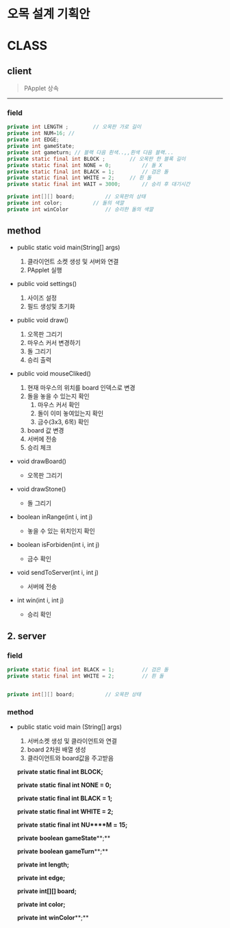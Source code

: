 # 오목 설계 기획안 



# CLASS



## client

> PApplet 상속

---

### field

```java
private int LENGTH ;		// 오목판 가로 길이 
private int NUM=16; //
private int EDGE;
private int gameState;
private int gameturn; // 블랙 다음 흰색..,,흰색 다음 블랙...
private static final int BLOCK ;		// 오목판 한 블록 길이
private static final int NONE = 0;			// 돌 X 
private static final int BLACK = 1;			// 검은 돌 
private static final int WHITE = 2;		// 흰 돌
private static final int WAIT = 3000;		// 승리 후 대기시간

private int[][] board;			// 오목판의 상태 
private int color;			// 돌의 색깔
private int winColor			// 승리한 돌의 색깔  
```



## method

* public static void main(String[] args) 
  1. 클라이언트 소켓 생성 및 서버와 연결
  2. PApplet 실행

* public void settings() 
  1. 사이즈 설정
  2. 필드 생성및 초기화
* public void draw()
  1. 오목판 그리기 
  2. 마우스 커서 변경하기 
  3. 돌 그리기 
  4. 승리 출력
* public void mouseCliked()
  1. 현재 마우스의 위치를 board 인덱스로 변경 
  2. 돌을 놓을 수 있는지 확인
     1. 마우스 커서 확인
     2. 돌이 이미 놓여있는지 확인
     3. 금수(3x3, 6목) 확인
  3. board 값 변경
  4. 서버에 전송
  5. 승리 체크

* void drawBoard() 
  * 오목판 그리기 
* void drawStone()
  * 돌 그리기
* boolean inRange(int i, int j)
  * 놓을 수 있는 위치인지 확인
* boolean isForbiden(int i, int j)
  * 금수 확인
* void sendToServer(int i, int j)
  * 서버에 전송
* int win(int i, int j)
  * 승리 확인

## 2. server

### field

```java
private static final int BLACK = 1;			// 검은 돌
private static final int WHITE = 2;			// 흰 돌


private int[][] board;			// 오목판 상태
```



### method

* public static void main (String[] args)
  1. 서버소켓 생성 및 클라이언트와 연결
  2. board 2차원 배열 생성 
  3. 클라이언트와 board값을 주고받음





  **private static final int BLOCK;**

  **private** **static** **final int NONE = 0;**

  **private static final int BLACK = 1;**

  **private static final int WHITE = 2;**

  **private** **static final int** **NU****M** **=** **15;**

   

  **private** **boolean** **gameState****;**

  **private** **boolean** **gameTurn****;**

  **private int length;**

  **private int edge;** 

  **private int[][] board;**

  **private int color;**

  **private int** **winColor****;**



